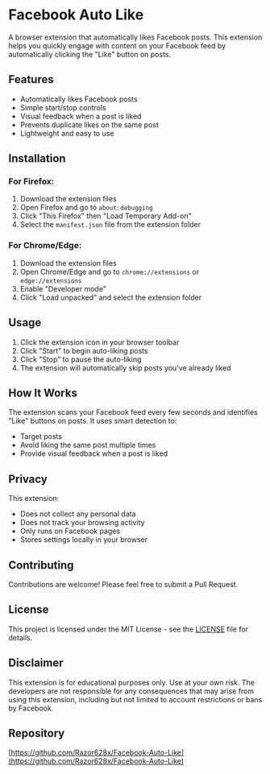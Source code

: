 # Facebook Auto Like

A browser extension that automatically likes Facebook posts. This extension helps you quickly engage with content on your Facebook feed by automatically clicking the "Like" button on posts.

## Features

- Automatically likes Facebook posts
- Simple start/stop controls
- Visual feedback when a post is liked
- Prevents duplicate likes on the same post
- Lightweight and easy to use

## Installation

### For Firefox:
1. Download the extension files
2. Open Firefox and go to `about:debugging`
3. Click "This Firefox" then "Load Temporary Add-on"
4. Select the `manifest.json` file from the extension folder

### For Chrome/Edge:
1. Download the extension files
2. Open Chrome/Edge and go to `chrome://extensions` or `edge://extensions`
3. Enable "Developer mode"
4. Click "Load unpacked" and select the extension folder

## Usage

1. Click the extension icon in your browser toolbar
2. Click "Start" to begin auto-liking posts
3. Click "Stop" to pause the auto-liking
4. The extension will automatically skip posts you've already liked

## How It Works

The extension scans your Facebook feed every few seconds and identifies "Like" buttons on posts. It uses smart detection to:
- Target posts
- Avoid liking the same post multiple times
- Provide visual feedback when a post is liked

## Privacy

This extension:
- Does not collect any personal data
- Does not track your browsing activity
- Only runs on Facebook pages
- Stores settings locally in your browser

## Contributing

Contributions are welcome! Please feel free to submit a Pull Request.

## License

This project is licensed under the MIT License - see the [LICENSE](LICENSE) file for details.

## Disclaimer

This extension is for educational purposes only. Use at your own risk. The developers are not responsible for any consequences that may arise from using this extension, including but not limited to account restrictions or bans by Facebook.

## Repository

[https://github.com/Razor628x/Facebook-Auto-Like](https://github.com/Razor628x/Facebook-Auto-Like)
